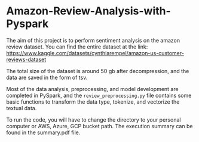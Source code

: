 # Amazon-Review-Analysis-with-Pyspark

The aim of this project is to perform sentiment analysis on the amazon review dataset. You can find the entire dataset at the link:
https://www.kaggle.com/datasets/cynthiarempel/amazon-us-customer-reviews-dataset

The total size of the dataset is around 50 gb after decompression, and the data are saved in the form of tsv.

Most of the data analysis, preprocessing, and model development are completed in PySpark, and the `review_preprocessing.py` file contains some basic functions to transform the data type, tokenize, and vectorize the textual data.

To run the code, you will have to change the directory to your personal computer or AWS, Azure, GCP bucket path.
The execution summary can be found in the summary.pdf file.
